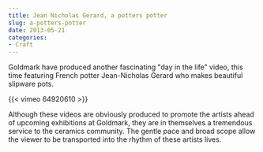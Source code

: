 ```yaml
---
title: Jean Nicholas Gerard, a potters potter
slug: a-potters-potter
date: 2013-05-21
categories: 
- Craft
---
```

Goldmark have produced another fascinating "day in the life" video, this time featuring French potter Jean-Nicholas Gerard who makes beautiful slipware pots.

{{< vimeo 64920610 >}}

Although these videos are obviously produced to promote the artists ahead of upcoming exhibitions at Goldmark, they are in themselves a tremendous service to the ceramics community. The gentle pace and broad scope allow the viewer to be transported into the rhythm of these artists lives.

